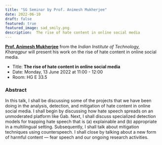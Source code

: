 ```yaml
---
title: "SG Seminar by Prof. Animesh Mukherjee"
date: 2022-06-10
draft: false
featured: true
featured_image: sad_smily.png
description:  The rise of hate content in online social media
---
```


**[Prof. Animesh Mukherjee](https://http://cse.iitkgp.ac.in/~animeshm/)** from the *Indian Institute of Technology, Kharagpur* will present his work on the rise of hate content in online social media.

- Title: **The rise of hate content in online social media**
- Date: Monday, 13 June 2022 at 11:00 - 12:00
- Room: HG E 33.5


### Abstract

In this talk, I shall be discussing some of the projects that we have been doing in the analysis, detection, and mitigation of hate content in online social media. I shall begin by discussing how hate speech spreads on an unmoderated platform like Gab. Next, I shall discuss specialized detection models for trapping hate speech that is (a) explainable and (b) appropriate in a multilingual setting. Subsequently, I shall talk about mitigation techniques using counterspeech. I shall close by talking about a new form of harmful content — fear speech and our ongoing research activities.